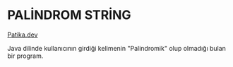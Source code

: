 # PALİNDROM STRİNG

[Patika.dev](https://www.patika.dev/tr)

Java dilinde kullanıcının girdiği kelimenin "Palindromik" olup olmadığı bulan bir program.
